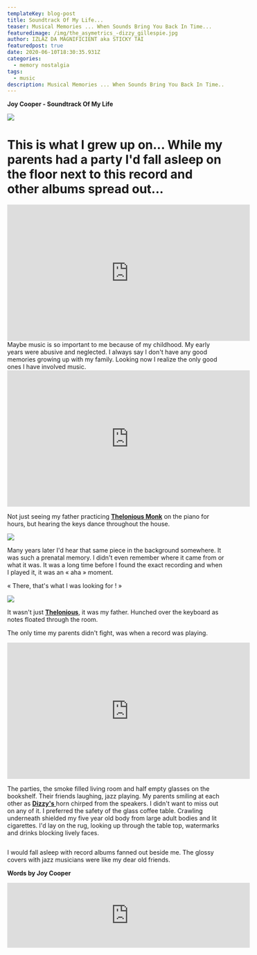 ```yaml
---
templateKey: blog-post
title: Soundtrack Of My Life...
teaser: Musical Memories ... When Sounds Bring You Back In Time...
featuredimage: /img/the_asymetrics_-dizzy_gillespie.jpg
author: IZLAZ DA MAGNIFICIENT aka STICKY TAI
featuredpost: true
date: 2020-06-10T18:30:35.931Z
categories:
  - memory nostalgia
tags:
  - music
description: Musical Memories ... When Sounds Bring You Back In Time...
---
```

**Joy Cooper - Soundtrack Of My Life**

![](/img/thasymetrics_dizzy_gillespie_ridinhighjpg.jpg)

# This is what I grew up on... While my parents had a party I'd fall asleep on the floor next to this record and other albums spread out...

<iframe width="560" height="315" src="https://www.youtube.com/embed/Qoni6Cf6j5A" frameborder="0" allow="accelerometer; autoplay; encrypted-media; gyroscope; picture-in-picture" allowfullscreen></iframe>Maybe music is so important to me because of my childhood. My early years were abusive and neglected. I always say I don't have any good memories growing up with my family. Looking now I realize the only good ones I have involved music.

<iframe width="560" height="315" src="https://www.youtube.com/embed/J4NeSnsY39Q" frameborder="0" allow="accelerometer; autoplay; encrypted-media; gyroscope; picture-in-picture" allowfullscreen></iframe>

Not just seeing my father practicing **[Thelonious Monk](<https://en.wikipedia.org/wiki/Thelonious_Monk)>)** on the piano for hours, but hearing the keys dance throughout the house.

![](/img/theasymetrics_theloniousmonk.jpg)

Many years later I'd hear that same piece in the background somewhere. It was such a prenatal memory. I didn't even remember where it came from or what it was. It was a long time before I found the exact recording and when I played it, it was an « aha » moment.

« There, that's what I was looking for ! »

![](/img/theasymetrics_moseallison.jpg)

It wasn't just **[Thelonious](https://www.youtube.com/watch?v=XjJYeCYO-hA)**, it was my father. Hunched over the keyboard as notes floated through the room.

The only time my parents didn't fight, was when a record was playing.

<iframe width="560" height="315" src="https://www.youtube.com/embed/gg1Wl-NmzWg" frameborder="0" allow="accelerometer; autoplay; encrypted-media; gyroscope; picture-in-picture" allowfullscreen></iframe>

The parties, the smoke filled living room and half empty glasses on the bookshelf. Their friends laughing, jazz playing. My parents smiling at each other as [**Dizzy's** ](<https://en.wikipedia.org/wiki/Dizzy_Gillespie)>) horn chirped from the speakers. I didn't want to miss out on any of it. I preferred the safety of the glass coffee table. Crawling underneath shielded my five year old body from large adult bodies and lit cigarettes. I'd lay on the rug, looking up through the table top, watermarks and drinks blocking lively faces.

![]()

I would fall asleep with record albums fanned out beside me. The glossy covers with jazz musicians were like my dear old friends.

**Words by Joy Cooper** 

<iframe width="560" height=stal"315" src="https://www.youtube.com/embed/KtLS24tCDtQ" frameborder="0" allow="accelerometer; autoplay; encrypted-media; gyroscope; picture-in-picture" allowfullscreen></iframe>